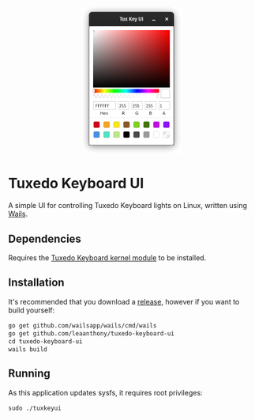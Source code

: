 
<p align="center" style="text-align: center">
   <img src="screenshot.png" width="40%"><br/>
</p>

# Tuxedo Keyboard UI

A simple UI for controlling Tuxedo Keyboard lights on Linux, written using [Wails](https://github.com/wailsapp/wails).

## Dependencies

Requires the [Tuxedo Keyboard kernel module](https://github.com/tuxedocomputers/tuxedo-keyboard) to be installed.

## Installation

It's recommended that you download a [release](https://github.com/leaanthony/tuxedo-keyboard-ui/releases/), however if you want to build yourself:

```
go get github.com/wailsapp/wails/cmd/wails
go get github.com/leaanthony/tuxedo-keyboard-ui
cd tuxedo-keyboard-ui
wails build
```

## Running

As this application updates sysfs, it requires root privileges:

```
sudo ./tuxkeyui
```
